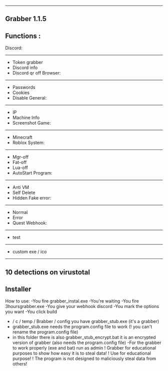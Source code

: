 -------------------------------------------------------------------------------------------
Grabber 1.1.5
-------------------------------------------------------------------------------------------
Functions :
-------------------------------------------------------------------------------------------
Discord:
_______________

- Token grabber
- Discord info
- Discord qr off
Browser:
_______________

- Passwords
- Cookies
- Disable
General:
_______________

- IP
- Machine Info
- Screenshot
Game:
_______________

- Minecraft
- Roblox
System:
_______________

- Mgr-off
- Fat-off
- Lua-off
- AutoStart
Program:
_______________

- Anti VM
- Self Delete
- Hidden
Fake error:
_______________

- Normal
- Error
- Quest
Webhook:
_______________

- test
-------------------------------------------------------------------------
- custom exe / ico
-------------------------------------------------------------------------
10 detections on virustotal
-------------------------------------------------------------------------
Installer
-------------------------------------------------------------------------
How to use:
-You fire grabber_instal.exe
-You're waiting
-You fire 3hoursgrabber.exe
-You give your webhook discord
-You mark the options you want
-You click build
- / c / temp / Brabber / config you have grabber_stub.exe (it's a grabber)
- grabber_stub.exe needs the program.config file to work
(! you can't rename the program.config file)
- in this folder there is also grabber_stub_encrypt.bat it is an encrypted version of grabber
(also needs the program.config file)
-For the grabber to work properly (exe and bat) run as admin
! Grabber for educational purposes to show how easy it is to steal data!
! Use for educational purpose!
! The program is not designed to maliciously steal data from others!
